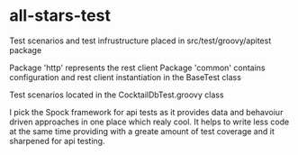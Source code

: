 # all-stars-test

Test scenarios and test infrustructure placed in src/test/groovy/apitest package

Package 'http' represents the rest client
Package 'common' contains configuration and rest client instantiation in the BaseTest class

Test scenarios located in the CocktailDbTest.groovy class

I pick the Spock framework for api tests as it provides data and behavoiur driven approaches in one place
which realy cool. It helps to write less code at the same time providing with a greate amount of test coverage 
and it sharpened for api testing.
